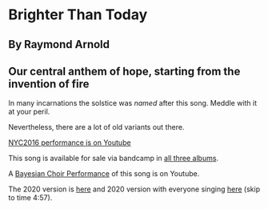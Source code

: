 #  Brighter Than Today

## By Raymond Arnold
## Our central anthem of hope, starting from the invention of fire

In many incarnations the solstice was *named* after this song.  Meddle
with it at your peril.

Nevertheless, there are a lot of old variants out there.

[NYC2016 performance is on Youtube](https://www.youtube.com/watch?v=J_Gz9_mIcPs&index=4&list=PL2kAZU4YexD8EtbrNfI6RP0rjsTAIYwK6)

This song is available for sale via bandcamp in [all three albums](https://humanistculture.bandcamp.com/).

A [Bayesian Choir Performance](https://www.youtube.com/watch?v=go9RFttl_-E) of this song is on Youtube.

The 2020 version is [here](https://youtu.be/OHJmYyp6f4s?t=297) and 2020 version with everyone singing [here](https://www.jefftk.com/solstice-2020/08-five-hundred-million--brighter-than-today--2020-12-20-022605.mp3) (skip to time 4:57).